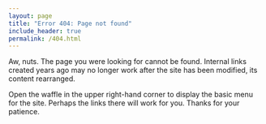 ```yaml
---
layout: page
title: "Error 404: Page not found"
include_header: true
permalink: /404.html
---
```

Aw, nuts. The page you were looking for cannot be found. Internal links created years ago may no longer work after the site has been modified, its content rearranged.

Open the waffle in the upper right-hand corner to display the basic menu for the site. Perhaps the links there will work for you. Thanks for your patience.
